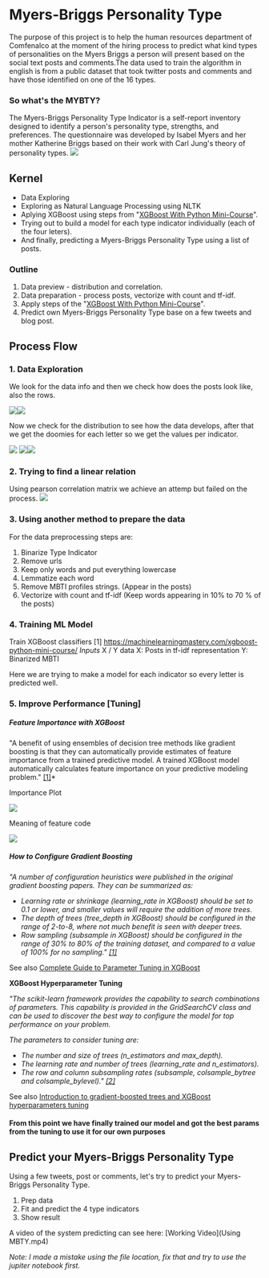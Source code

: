 # Myers-Briggs Personality Type

The purpose of this project is to help the human resources department of Comfenalco at the moment of the hiring process to predict what kind types of personalities on the Myers Briggs a person will present based on the social text posts and comments.The data used to train the algorithm in english is from a public dataset that took twitter posts and comments and have those identified on one of the 16 types.

### So what's the MYBTY?
The Myers-Briggs Personality Type Indicator is a self-report inventory designed to identify a person's personality type, strengths, and preferences. The questionnaire was developed by Isabel Myers and her mother Katherine Briggs based on their work with Carl Jung's theory of personality types.
<img src='https://pbs.twimg.com/media/DjVybLUXcAA9zc9.jpg'>


## Kernel
- Data Exploring
- Exploring as Natural Language Processing using NLTK
- Aplying XGBoost using steps from "[XGBoost With Python Mini-Course](https://machinelearningmastery.com/xgboost-python-mini-course/)".
- Trying out to build a model for each type indicator individually (each of the four leters).
- And finally, predicting a Myers-Briggs Personality Type using a list of posts.


### Outline

1. Data preview - distribution and correlation.
2. Data preparation - process posts, vectorize with count and tf-idf.
3. Apply steps of the "[XGBoost With Python Mini-Course](https://machinelearningmastery.com/xgboost-python-mini-course/)".
4. Predict own Myers-Briggs Personality Type base on a few tweets and blog post.

## Process Flow
### 1. Data Exploration
We look for the data info and then we check how does the posts look like, also the rows.

<img src='images/datainfo.png'><img src='images/datapostlist.png'>

Now we check for the distribution to see how the data develops, after that we get the doomies for each letter so we get the values per indicator.

<img src='images/DMBTI.png'>
<img src='images/headgetdoomies.png'><img src='images/DistribIndicator.png'>

### 2. Trying to find a linear relation
Using pearson correlation matrix we achieve an attemp but failed on the process.
<img src='images/pearsoncorr.png'>

### 3. Using another method to prepare the data
For the data preprocessing steps are:
1. Binarize Type Indicator
2. Remove urls
3. Keep only words and put everything lowercase
4. Lemmatize each word
5. Remove MBTI profiles strings. (Appear in the posts)
6. Vectorize with count and tf-idf (Keep words appearing in 10% to 70 % of the posts)

### 4. Training ML Model
Train XGBoost classifiers
[1] https://machinelearningmastery.com/xgboost-python-mini-course/
*Inputs*
X / Y data
X: Posts in tf-idf representation
Y: Binarized MBTI

Here we are trying to make a model for each indicator so every letter is predicted well.

### 5. Improve Performance [Tuning]
  ##### Feature Importance with XGBoost
"A benefit of using ensembles of decision tree methods like gradient boosting is that they can automatically provide estimates of feature importance from a trained predictive model. A trained XGBoost model automatically calculates feature importance on your predictive modeling problem." [[1]](https://machinelearningmastery.com/xgboost-python-mini-course/)*

Importance Plot

<img src='images/featureimp.png'>


Meaning of feature code

<img src='images/featuremean.png'>

  ##### How to Configure Gradient Boosting

  *"A number of configuration heuristics were published in the original gradient boosting papers. 
  They can be summarized as:*

  - *Learning rate or shrinkage (learning_rate in XGBoost) should be set to 0.1 or lower, and smaller values will require the addition of more trees.*
  - *The depth of trees (tree_depth in XGBoost) should be configured in the range of 2-to-8, where not much benefit is seen with deeper trees.*
  - *Row sampling (subsample in XGBoost) should be configured in the range of 30% to 80% of the training dataset, and compared to a value of 100% for no sampling." [[1]](https://machinelearningmastery.com/xgboost-python-mini-course/)*

  See also [Complete Guide to Parameter Tuning in XGBoost](https://www.analyticsvidhya.com/blog/2016/03/complete-guide-parameter-tuning-xgboost-with-codes-python/)


**XGBoost Hyperparameter Tuning**

*"The scikit-learn framework provides the capability to search combinations of parameters. This capability is provided in the GridSearchCV class and can be used to discover the best way to configure the model for top performance on your problem.*    

*The parameters to consider tuning are:*
- *The number and size of trees (n_estimators and max_depth).*
- *The learning rate and number of trees (learning_rate and n_estimators).*
- *The row and column subsampling rates (subsample, colsample_bytree and colsample_bylevel)." [[2]](https://machinelearningmastery.com/xgboost-python-mini-course/)*
    
See also [Introduction to gradient-boosted trees and XGBoost hyperparameters tuning](https://www.apprendimentoautomatico.it/en/introduction-to-gradient-boosted-trees-and-xgboost-hyperparameters-tuning-with-python/)

#### From this point we have finally trained our model and got the best params from the tuning to use it for our own purposes 

## Predict your Myers-Briggs Personality Type

Using a few tweets, post or comments, let's try to predict your Myers-Briggs Personality Type.

1. Prep data
2. Fit and predict the 4 type indicators
3. Show result

A video of the system predicting can see here: [Working Video](Using MBTY.mp4)

*Note: I made a mistake using the file location, fix that and try to use the jupiter notebook first.*
